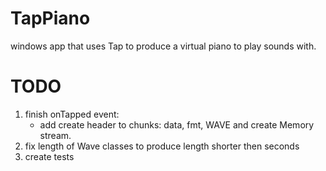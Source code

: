 # TapPiano
windows app that uses Tap to produce a virtual piano to play sounds with.

# TODO 
1) finish onTapped event:
    - add create header to chunks: data, fmt, WAVE and create Memory stream.
2) fix length of Wave classes to produce length shorter then seconds
3) create tests

